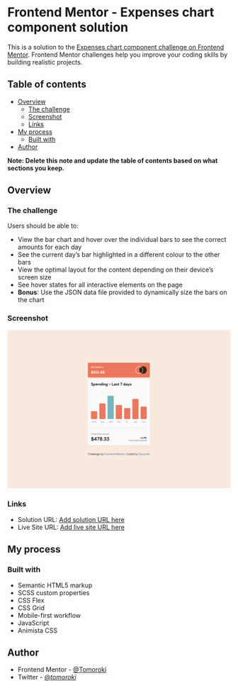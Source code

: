 # Frontend Mentor - Expenses chart component solution

This is a solution to the [Expenses chart component challenge on Frontend Mentor](https://www.frontendmentor.io/challenges/expenses-chart-component-e7yJBUdjwt). Frontend Mentor challenges help you improve your coding skills by building realistic projects.

## Table of contents

-   [Overview](#overview)
    -   [The challenge](#the-challenge)
    -   [Screenshot](#screenshot)
    -   [Links](#links)
-   [My process](#my-process)
    -   [Built with](#built-with)
-   [Author](#author)

**Note: Delete this note and update the table of contents based on what sections you keep.**

## Overview

### The challenge

Users should be able to:

-   View the bar chart and hover over the individual bars to see the correct amounts for each day
-   See the current day’s bar highlighted in a different colour to the other bars
-   View the optimal layout for the content depending on their device’s screen size
-   See hover states for all interactive elements on the page
-   **Bonus**: Use the JSON data file provided to dynamically size the bars on the chart

### Screenshot

![](./screenshot.png)

### Links

-   Solution URL: [Add solution URL here](https://github.com/Tomoroki/expenses-chart-component-main)
-   Live Site URL: [Add live site URL here](https://tomoroki.github.io/expenses-chart-component-main/)

## My process

### Built with

-   Semantic HTML5 markup
-   SCSS custom properties
-   CSS Flex
-   CSS Grid
-   Mobile-first workflow
-   JavaScript
-   Animista CSS

## Author

-   Frontend Mentor - [@Tomoroki](https://www.frontendmentor.io/profile/Tomoroki)
-   Twitter - [@_tomoroki_](https://www.twitter.com/_tomoroki_)
